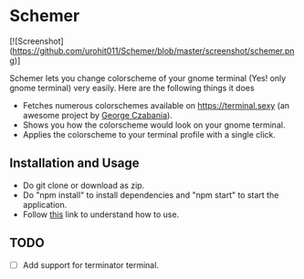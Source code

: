 # Schemer

[![Screenshot] (https://github.com/urohit011/Schemer/blob/master/screenshot/schemer.png)]

Schemer lets you change colorscheme of your gnome terminal (Yes! only gnome terminal) very easily. Here are the following things it does

- Fetches numerous colorschemes available on https://terminal.sexy (an awesome project by [George Czabania]).
- Shows you how the colorscheme would look on your gnome terminal.
- Applies the colorscheme to your terminal profile with a single click.

## Installation and Usage

- Do git clone <link> or download as zip.
- Do "npm install" to install dependencies and "npm start" to start the application.
- Follow [this] link to understand how to use. 

## TODO
- [ ] Add support for terminator terminal.

[George Czabania]: https://github.com/stayradiated
[this]: https://vimeo.com/230783127

